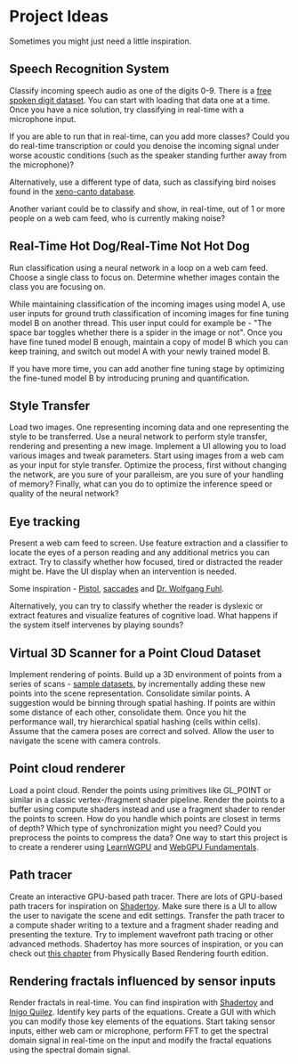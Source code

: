 # Project Ideas
Sometimes you might just need a little inspiration.

## Speech Recognition System
Classify incoming speech audio as one of the digits 0-9.
There is a [free spoken digit dataset][1]. You can start with loading
that data one at a time. Once you have a nice solution, try classifying
in real-time with a microphone input.

If you are able to run that in real-time, can you add more classes?
Could you do real-time transcription or could you denoise the incoming
signal under worse acoustic conditions
(such as the speaker standing further away from the microphone)?

Alternatively, use a different type of data, such as classifying bird noises found in the
[xeno-canto database][8].

Another variant could be to classify and show, in real-time, out of 1 or more people on a web cam
feed, who is currently making noise?

## Real-Time Hot Dog/Real-Time Not Hot Dog
Run classification using a neural network in a loop on a web cam feed.
Choose a single class to focus on. Determine whether images contain the class you are focusing on.

While maintaining classification of the incoming images using model A, use user inputs for
ground truth classification of incoming images for fine tuning model B on another thread.
This user input could for example be -
"The space bar toggles whether there is a spider in the image or not".
Once you have fine tuned model B enough, maintain a copy of model B which you can keep training,
and switch out model A with your newly trained model B.

If you have more time, you can add another fine tuning stage by optimizing the fine-tuned model B
by introducing pruning and quantification.

## Style Transfer
Load two images. One representing incoming data and one representing the style to be transferred.
Use a neural network to perform style transfer, rendering and presenting a new image.
Implement a UI allowing you to load various images and tweak parameters.
Start using images from a web cam as your input for style transfer.
Optimize the process, first without changing the network, are you sure of your paralleism,
are you sure of your handling of memory?
Finally, what can you do to optimize the inference speed or quality of the neural network?

## Eye tracking
Present a web cam feed to screen.
Use feature extraction and a classifier to locate the eyes of a person reading and any additional
metrics you can extract.
Try to classify whether how focused, tired or distracted the reader might be.
Have the UI display when an intervention is needed.

Some inspiration - [Pistol][6], [saccades][7] and [Dr. Wolfgang Fuhl][5].

Alternatively, you can try to classify whether the reader is dyslexic or extract features and
visualize features of cognitive load. What happens if the system itself intervenes by playing sounds?

## Virtual 3D Scanner for a Point Cloud Dataset
Implement rendering of points.
Build up a 3D environment of points from a series of scans - [sample datasets][0], by
incrementally adding these new points into the scene representation.
Consolidate similar points. A suggestion would be binning through spatial hashing. If
points are within some distance of each other, consolidate them. Once you hit the
performance wall, try hierarchical spatial hashing (cells within cells).
Assume that the camera poses are correct and solved.
Allow the user to navigate the scene with camera controls.

## Point cloud renderer
Load a point cloud.
Render the points using primitives like GL_POINT or similar in a classic vertex-/fragment shader
pipeline.
Render the points to a buffer using compute shaders instead and use a fragment shader to render
the points to screen. How do you handle which points are closest in terms of depth? Which
type of synchronization might you need?
Could you preprocess the points to compress the data?
One way to start this project is to create a renderer using [LearnWGPU][9] and [WebGPU Fundamentals][10].

## Path tracer
Create an interactive GPU-based path tracer.
There are lots of GPU-based path tracers for inspiration on [Shadertoy][2].
Make sure there is a UI to allow the user to navigate the scene and edit settings.
Transfer the path tracer to a compute shader writing to a texture and a fragment shader reading and
presenting the texture. Try to implement wavefront path tracing or other advanced methods. Shadertoy
has more sources of inspiration, or you can check out [this chapter][3] from
Physically Based Rendering fourth edition.

## Rendering fractals influenced by sensor inputs
Render fractals in real-time. You can find inspiration with [Shadertoy][2] and [Inigo Quilez][4].
Identify key parts of the equations.
Create a GUI with which you can modify those key elements of the equations.
Start taking sensor inputs, either web cam or microphone, perform FFT to get the spectral
domain signal in real-time on the input and modify the fractal equations using the
spectral domain signal.

[0]: https://www.thinkautonomous.ai/blog/lidar-datasets/
[1]: https://github.com/Jakobovski/free-spoken-digit-dataset
[2]: https://www.shadertoy.com/
[3]: https://pbr-book.org/4ed/Wavefront_Rendering_on_GPUs
[4]: https://iquilezles.org/articles/
[5]: https://www.hci.uni-tuebingen.de/chair/team/wolfgang-fuhl
[6]: https://arxiv.org/abs/2201.06799
[7]: https://github.com/tmalsburg/saccades
[8]: https://xeno-canto.org/
[9]: https://sotrh.github.io/learn-wgpu/
[10]: https://webgpufundamentals.org/webgpu/lessons/webgpu-points.html
